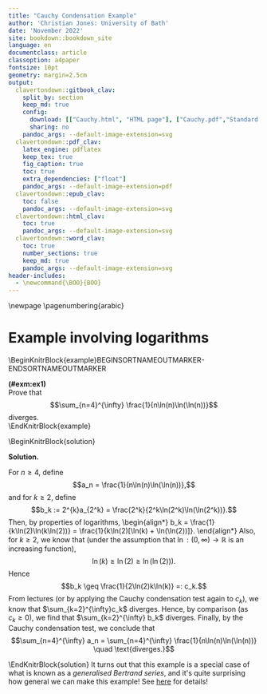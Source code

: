 ```yaml
---
title: "Cauchy Condensation Example"
author: 'Christian Jones: University of Bath'
date: 'November 2022'
site: bookdown::bookdown_site
language: en
documentclass: article
classoption: a4paper
fontsize: 10pt
geometry: margin=2.5cm
output:
  clavertondown::gitbook_clav:
    split_by: section
    keep_md: true
    config:
      download: [["Cauchy.html", "HTML page"], ["Cauchy.pdf","Standard print PDF"], ["CauchyClear.pdf","Clear print PDF"], ["CauchyLarge.pdf","Large print PDF"], ["Cauchy.docx","Accessible Word document"], ["Cauchy.epub","Accessible EPub book" ]]
      sharing: no
    pandoc_args: --default-image-extension=svg
  clavertondown::pdf_clav:
    latex_engine: pdflatex
    keep_tex: true
    fig_caption: true
    toc: true
    extra_dependencies: ["float"]
    pandoc_args: --default-image-extension=pdf
  clavertondown::epub_clav:
    toc: false
    pandoc_args: --default-image-extension=svg
  clavertondown::html_clav:
    toc: true
    pandoc_args: --default-image-extension=svg
  clavertondown::word_clav:
    toc: true
    number_sections: true
    keep_md: true
    pandoc_args: --default-image-extension=svg
header-includes:
  - \newcommand{\BOO}{BOO}
---
```


\newpage
\pagenumbering{arabic}

# Example involving logarithms

\BeginKnitrBlock{example}BEGINSORTNAMEOUTMARKER-ENDSORTNAMEOUTMARKER<div class="bookdown-example" custom-style="ExampleStyle" id="exm:ex1"><span class="exm:ex1" custom-style="NameStyle"><strong>(\#exm:ex1) </strong></span><div>Prove that $$\sum_{n=4}^{\infty} \frac{1}{n\ln(n)\ln(\ln(n))}$$ diverges.</div></div>\EndKnitrBlock{example}

\BeginKnitrBlock{solution}<div class="bookdown-solution" custom-style="ProofStyle"><span class="solution" custom-style="NameStyleItalics"><strong>Solution. </strong></span> <p>For $n\geq4$, define $$a_n = \frac{1}{n\ln(n)\ln(\ln(n))},$$ and for $k\geq 2$, define $$b_k := 2^{k}a_{2^k} = \frac{2^k}{2^k\ln(2^k)\ln(\ln(2^k))}.$$ Then, by properties of logarithms,
\begin{align*}
b_k = \frac{1}{k\ln(2)\ln(k\ln(2))} = \frac{1}{k\ln(2)[\ln(k) + \ln(\ln(2))]}.
\end{align*}
Also, for $k\geq 2$, we know that (under the assumption that $\ln : (0,\infty) \to \mathbb{R}$ is an increasing function), $$\ln(k) \geq \ln(2) \geq \ln(\ln(2))).$$ Hence $$b_k \geq \frac{1}{2\ln(2)k\ln(k)} =: c_k.$$ From lectures (or by applying the Cauchy condensation test again to $c_k$), we know that $\sum_{k=2}^{\infty}c_k$ diverges. Hence, by comparison (as $c_k \geq 0$), we find that $\sum_{k=2}^{\infty} b_k$ diverges. Finally, by the Cauchy condensation test, we conclude that $$\sum_{n=4}^{\infty} a_n = \sum_{n=4}^{\infty} \frac{1}{n\ln(n)\ln(\ln(n))} \quad \text{diverges.}$$</p></div>\EndKnitrBlock{solution}
It turns out that this example is a special case of what is known as a *generalised Bertrand series*, and it's quite surprising how general we can make this example! See [here](https://en.wikipedia.org/wiki/Cauchy_condensation_test#Examples) for details!


<!--chapter:end:index.Rmd-->

